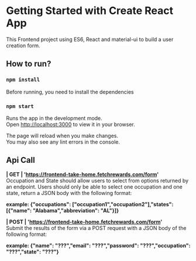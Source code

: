 # Getting Started with Create React App

This Frontend project using ES6, React and material-ui to build a user creation form.

## How to run?

### `npm install`

Before running, you need to install the dependencies

### `npm start`

Runs the app in the development mode.\
Open [http://localhost:3000](http://localhost:3000) to view it in your browser.

The page will reload when you make changes.\
You may also see any lint errors in the console.

## Api Call

**| GET    | 'https://frontend-take-home.fetchrewards.com/form'**       
Occupation and State should allow users to select from options returned by an endpoint. Users should only be able to select one occupation and one state, return a JSON body with the following format:

**example: {"occupations": ["occupation1","occupation2"],"states": [{"name": "Alabama","abbreviation": "AL"}]}**

**| POST    | 'https://frontend-take-home.fetchrewards.com/form'**        
Submit the results of the form via a POST request with a JSON body of the following format:

**example: {"name": "???","email": "???","password": "???","occupation": "???","state": "???"}**


